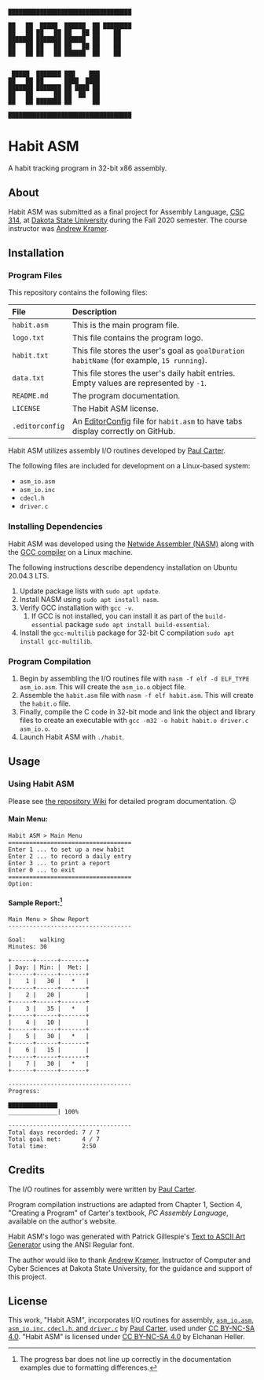 ```
███████████████████████████████████

██   ██  █████  ██████  ██ ████████ 
██   ██ ██   ██ ██   ██ ██    ██    
███████ ███████ ██████  ██    ██    
██   ██ ██   ██ ██   ██ ██    ██    
██   ██ ██   ██ ██████  ██    ██    
                                    
                                    
 █████  ███████ ███    ███          
██   ██ ██      ████  ████          
███████ ███████ ██ ████ ██          
██   ██      ██ ██  ██  ██          
██   ██ ███████ ██      ██          
                                    
███████████████████████████████████   
```
# Habit ASM
A habit tracking program in 32-bit x86 assembly.

## About

Habit ASM was submitted as a final project for Assembly Language, [CSC 314](https://catalog.dsu.edu/preview_course.php?catoid=29&coid=18537), at [Dakota State University](https://dsu.edu) during the Fall 2020 semester. The course instructor was [Andrew Kramer](https://dsu.edu/directory/kramer-andrew.html).

## Installation 

### Program Files

This repository contains the following files:

|File|Description|
|:--|:--|
|`habit.asm`| This is the main program file.|
|`logo.txt`| This file contains the program logo.|
|`habit.txt`| This file stores the user's goal as `goalDuration` `habitName` (for example, `15 running`).|
|`data.txt`| This file stores the user's daily habit entries. Empty values are represented by `-1`.|
|`README.md`| The program documentation.|
|`LICENSE`| The Habit ASM license.| 
|`.editorconfig`| An [EditorConfig](https://editorconfig.org/) file for `habit.asm` to have tabs display correctly on GitHub. 

Habit ASM utilizes assembly I/O routines developed by [Paul Carter](https://pacman128.github.io/pcasm/). 

The following files are included for development on a Linux-based system:

- `asm_io.asm`
- `asm_io.inc`
- `cdecl.h`
- `driver.c`

### Installing Dependencies 

Habit ASM was developed using the [Netwide Assembler (NASM)](https://www.nasm.us) along with the [GCC compiler](https://gcc.gnu.org) on a Linux machine. 

The following instructions describe dependency installation on Ubuntu 20.04.3 LTS.

1. Update package lists with `sudo apt update`.
2. Install NASM using `sudo apt install nasm`.
3. Verify GCC installation with `gcc -v`.
	1. If GCC is not installed, you can install it as part of the `build-essential` package `sudo apt install build-essential`.
4. Install the `gcc-multilib` package for 32-bit C compilation `sudo apt install gcc-multilib`.

### Program Compilation

1. Begin by assembling the I/O routines file with `nasm -f elf -d ELF_TYPE asm_io.asm`. This will create the `asm_io.o` object file. 
2. Assemble the `habit.asm` file with `nasm -f elf habit.asm`. This will create the `habit.o` file. 
3. Finally, compile the C code in 32-bit mode and link the object and library files to create an executable with `gcc -m32 -o habit habit.o driver.c asm_io.o`.
4. Launch Habit ASM with `./habit`.

## Usage

### Using Habit ASM

Please see [the repository Wiki](https://github.com/ehny/habit-asm/wiki) for detailed program documentation. 😉

#### Main Menu:

```
Habit ASM > Main Menu
===================================
Enter 1 ... to set up a new habit
Enter 2 ... to record a daily entry
Enter 3 ... to print a report
Enter 0 ... to exit
===================================
Option: 

```

#### Sample Report:[^1]

``` 
Main Menu > Show Report
-----------------------------------

Goal:    walking
Minutes: 30

+------+------+-------+
| Day: | Min: |  Met: |
+------+------+-------+
|    1 |   30 |   *   |
+------+------+-------+
|    2 |   20 |       |
+------+------+-------+
|    3 |   35 |   *   |
+------+------+-------+
|    4 |   10 |       |
+------+------+-------+
|    5 |   30 |   *   |
+------+------+-------+
|    6 |   15 |       |
+------+------+-------+
|    7 |   30 |   *   |
+------+------+-------+

-----------------------------------
Progress:

▇▇▇▇▇▇▇▇▇▇▇▇▇▇
______________| 100%

-----------------------------------
Total days recorded: 7 / 7
Total goal met:      4 / 7
Total time:          2:50

```

## Credits

The I/O routines for assembly were written by [Paul Carter](https://pacman128.github.io/pcasm/). 

Program compilation instructions are adapted from Chapter 1, Section 4, "Creating a Program" of Carter's textbook, *PC Assembly Language*, available on the author's website.

Habit ASM's logo was generated with Patrick Gillespie's [Text to ASCII Art Generator](http://patorjk.com/software/taag) using the ANSI Regular font.

The author would like to thank [Andrew Kramer](https://dsu.edu/directory/kramer-andrew.html), Instructor of Computer and Cyber Sciences at Dakota State University, for the guidance and support of this project. 

## License

This work, "Habit ASM", incorporates I/O routines for assembly, [`asm_io.asm`, `asm_io.inc`, `cdecl.h`, and `driver.c`](https://github.com/pacman128/pcasm/tree/master/examples) by [Paul Carter](http://pacman128.github.io/pcasm/), used under [CC BY-NC-SA 4.0](https://creativecommons.org/licenses/by-nc-sa/4.0/). "Habit ASM" is licensed under [CC BY-NC-SA 4.0](https://creativecommons.org/licenses/by-nc-sa/4.0/) by Elchanan Heller.

[^1]: The progress bar does not line up correctly in the documentation examples due to formatting differences.
